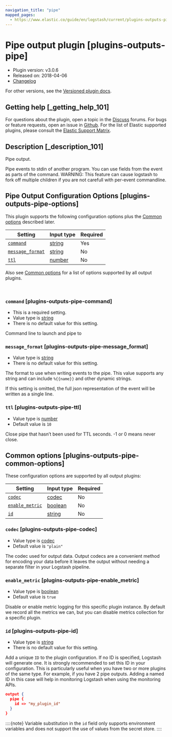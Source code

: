 ```yaml
---
navigation_title: "pipe"
mapped_pages:
  - https://www.elastic.co/guide/en/logstash/current/plugins-outputs-pipe.html
---
```


# Pipe output plugin [plugins-outputs-pipe]


* Plugin version: v3.0.6
* Released on: 2018-04-06
* [Changelog](https://github.com/logstash-plugins/logstash-output-pipe/blob/v3.0.6/CHANGELOG.md)

For other versions, see the [Versioned plugin docs](logstash-docs://reference/output-pipe-index.md).

## Getting help [_getting_help_101]

For questions about the plugin, open a topic in the [Discuss](http://discuss.elastic.co) forums. For bugs or feature requests, open an issue in [Github](https://github.com/logstash-plugins/logstash-output-pipe). For the list of Elastic supported plugins, please consult the [Elastic Support Matrix](https://www.elastic.co/support/matrix#logstash_plugins).


## Description [_description_101]

Pipe output.

Pipe events to stdin of another program. You can use fields from the event as parts of the command. WARNING: This feature can cause logstash to fork off multiple children if you are not carefull with per-event commandline.


## Pipe Output Configuration Options [plugins-outputs-pipe-options]

This plugin supports the following configuration options plus the [Common options](#plugins-outputs-pipe-common-options) described later.

| Setting | Input type | Required |
| --- | --- | --- |
| [`command`](#plugins-outputs-pipe-command) | [string](/reference/configuration-file-structure.md#string) | Yes |
| [`message_format`](#plugins-outputs-pipe-message_format) | [string](/reference/configuration-file-structure.md#string) | No |
| [`ttl`](#plugins-outputs-pipe-ttl) | [number](/reference/configuration-file-structure.md#number) | No |

Also see [Common options](#plugins-outputs-pipe-common-options) for a list of options supported by all output plugins.

 

### `command` [plugins-outputs-pipe-command]

* This is a required setting.
* Value type is [string](/reference/configuration-file-structure.md#string)
* There is no default value for this setting.

Command line to launch and pipe to


### `message_format` [plugins-outputs-pipe-message_format]

* Value type is [string](/reference/configuration-file-structure.md#string)
* There is no default value for this setting.

The format to use when writing events to the pipe. This value supports any string and can include `%{{name}}` and other dynamic strings.

If this setting is omitted, the full json representation of the event will be written as a single line.


### `ttl` [plugins-outputs-pipe-ttl]

* Value type is [number](/reference/configuration-file-structure.md#number)
* Default value is `10`

Close pipe that hasn’t been used for TTL seconds. -1 or 0 means never close.



## Common options [plugins-outputs-pipe-common-options]

These configuration options are supported by all output plugins:

| Setting | Input type | Required |
| --- | --- | --- |
| [`codec`](#plugins-outputs-pipe-codec) | [codec](/reference/configuration-file-structure.md#codec) | No |
| [`enable_metric`](#plugins-outputs-pipe-enable_metric) | [boolean](/reference/configuration-file-structure.md#boolean) | No |
| [`id`](#plugins-outputs-pipe-id) | [string](/reference/configuration-file-structure.md#string) | No |

### `codec` [plugins-outputs-pipe-codec]

* Value type is [codec](/reference/configuration-file-structure.md#codec)
* Default value is `"plain"`

The codec used for output data. Output codecs are a convenient method for encoding your data before it leaves the output without needing a separate filter in your Logstash pipeline.


### `enable_metric` [plugins-outputs-pipe-enable_metric]

* Value type is [boolean](/reference/configuration-file-structure.md#boolean)
* Default value is `true`

Disable or enable metric logging for this specific plugin instance. By default we record all the metrics we can, but you can disable metrics collection for a specific plugin.


### `id` [plugins-outputs-pipe-id]

* Value type is [string](/reference/configuration-file-structure.md#string)
* There is no default value for this setting.

Add a unique `ID` to the plugin configuration. If no ID is specified, Logstash will generate one. It is strongly recommended to set this ID in your configuration. This is particularly useful when you have two or more plugins of the same type. For example, if you have 2 pipe outputs. Adding a named ID in this case will help in monitoring Logstash when using the monitoring APIs.

```json
output {
  pipe {
    id => "my_plugin_id"
  }
}
```

::::{note}
Variable substitution in the `id` field only supports environment variables and does not support the use of values from the secret store.
::::




